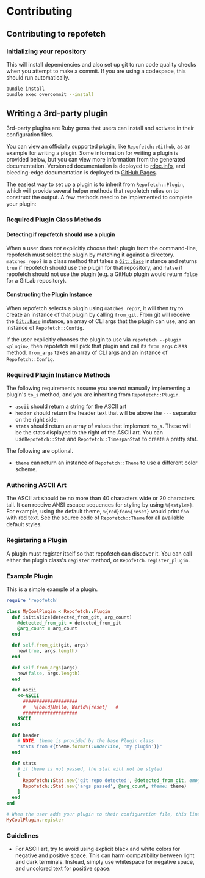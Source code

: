 # Contributing

## Contributing to repofetch

### Initializing your repository

This will install dependencies and also set up git to run code quality checks
when you attempt to make a commit. If you are using a codespace, this should
run automatically.

```bash
bundle install
bundle exec overcommit --install
```

## Writing a 3rd-party plugin

3rd-party plugins are Ruby gems that users can install and activate in their
configuration files.

You can view an officially supported plugin, like `Repofetch::Github`, as an
example for writing a plugin. Some information for writing a plugin is provided
below, but you can view more information from the generated documentation. Versioned
documentation is deployed to [rdoc.info](https://rubydoc.info/gems/repofetch), and
bleeding-edge documentation is deployed to
[GitHub Pages](https://spenserblack.github.io/repofetch/).

The easiest way to set up a plugin is to inherit from `Repofetch::Plugin`, which
will provide several helper methods that repofetch relies on to construct the
output. A few methods need to be implemented to complete your plugin:

### Required Plugin Class Methods

#### Detecting if repofetch should use a plugin

When a user does *not* explicitly choose their plugin from the command-line,
repofetch must select the plugin by matching it against a directory. `matches_repo?`
is a class method that takes a [`Git::Base`][git-base] instance and returns `true`
if repofetch should use the plugin for that repository, and `false` if repofetch should
not use the plugin (e.g. a GitHub plugin would return `false` for a GitLab repository).

#### Constructing the Plugin Instance

When repofetch selects a plugin using `matches_repo?`, it will then try to create an
instance of that plugin by calling `from_git`. From git will receive the
[`Git::Base`][git-base] instance, an array of CLI args that the plugin can use, and
an instance of `Repofetch::Config`.

If the user explicitly chooses the plugin to use via `repofetch --plugin <plugin>`, then
repofetch will pick that plugin and call its `from_args` class method. `from_args` takes
an array of CLI args and an instance of `Repofetch::Config`.

### Required Plugin Instance Methods

The following requirements assume you are *not* manually implementing a plugin's
`to_s` method, and you are inheriting from `Repofetch::Plugin`.

- `ascii` should return a string for the ASCII art
- `header` should return the header text that will be above the `---` separator on the right side.
- `stats` should return an array of values that implement `to_s`. These will be
  the stats displayed to the right of the ASCII art. You can use`Repofetch::Stat` and
  `Repofetch::TimespanStat` to create a pretty stat.

The following are optional.

- `theme` can return an instance of `Repofetch::Theme` to use a different color scheme.

### Authoring ASCII Art

The ASCII art should be no more than 40 characters wide or 20 characters tall.
It can receive ANSI escape sequences for styling by using `%{<style>}`. For example,
using the default theme, `%{red}foo%{reset}` would print `foo` with red text. See the
source code of `Repofetch::Theme` for all available default styles.

### Registering a Plugin

A plugin must register itself so that repofetch can discover it. You can call either
the plugin class's `register` method, or `Repofetch.register_plugin`.

### Example Plugin

This is a simple example of a plugin.

```ruby
require 'repofetch'

class MyCoolPlugin < Repofetch::Plugin
  def initialize(detected_from_git, arg_count)
    @detected_from_git = detected_from_git
    @arg_count = arg_count
  end

  def self.from_git(git, args)
    new(true, args.length)
  end

  def self.from_args(args)
    new(false, args.length)
  end

  def ascii
    <<~ASCII
      ####################
      #   %{bold}Hello, World%{reset}   #
      ####################
    ASCII
  end

  def header
    # NOTE: theme is provided by the base Plugin class
    "stats from #{theme.format(:underline, 'my plugin')}"
  end

  def stats
    # if theme is not passed, the stat will not be styled
    [
      Repofetch::Stat.new('git repo detected', @detected_from_git, emoji: '📂', theme: theme),
      Repofetch::Stat.new('args passed', @arg_count, theme: theme)
    ]
  end
end

# When the user adds your plugin to their configuration file, this line will register the plugin
MyCoolPlugin.register
```

### Guidelines

- For ASCII art, try to avoid using explicit black and white colors for negative and positive space.
  This can harm compatibility between light and dark terminals. Instead, simply use whitespace for
  negative space, and uncolored text for positive space.

[git-base]: https://www.rubydoc.info/github/ruby-git/ruby-git/Git/Base
